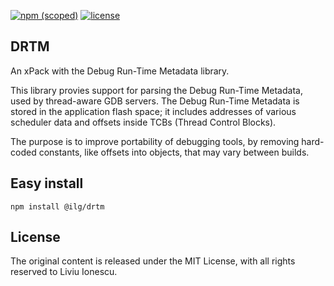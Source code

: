 [![npm (scoped)](https://img.shields.io/npm/v/@ilg/drtm.svg)](https://www.npmjs.com/package/@ilg/drtm) [![license](https://img.shields.io/github/license/micro-os-plus/drtm.svg)](https://github.com/micro-os-plus/drtm)

## DRTM

An xPack with the Debug Run-Time Metadata library. 

This library provies support for parsing the Debug Run-Time Metadata, used by thread-aware GDB servers. The Debug Run-Time Metadata is stored in the application flash space; it includes addresses of various scheduler data and offsets inside TCBs (Thread Control Blocks).

The purpose is to improve portability of debugging tools, by removing hard-coded constants, like offsets into objects, that may vary between builds.

## Easy install

```
npm install @ilg/drtm
```

## License

The original content is released under the MIT License, with
all rights reserved to Liviu Ionescu.

